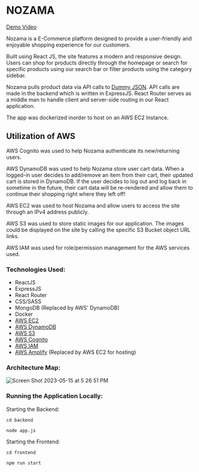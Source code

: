 # NOZAMA

[Demo Video](https://youtu.be/OmStX00KRp4)

Nozama is a E-Commerce platform designed to provide a user-friendly and enjoyable shopping experience for our customers. 

Built using React JS, the site features a modern and responsive design. Users can shop for products directly through the homepage or search for specific products using our search bar or filter products using the category sidebar. 

Nozama pulls product data via API calls to [Dummy JSON](https://dummyjson.com/docs/products). API calls are made in the backend which is written in ExpressJS. React Router serves as a middle man to handle client and server-side routing in our React application.

The app was dockerized inorder to host on an AWS EC2 Instance. 

## Utilization of AWS
AWS Cognito was used to help Nozama authenticate its new/returning users. 

AWS DynamoDB was used to help Nozama store user cart data. When a logged-in user decides to add/remove an item from their cart, their updated cart is stored in DynamoDB. If the user decides to log out and log back in sometime in the future, their cart data will be re-rendered and allow them to continue their shopping right where they left off! 

AWS EC2 was used to host Nozama and allow users to access the site through an IPv4 address publicly. 

AWS S3 was used to store static images for our application. The images could be displayed on the site by calling the specific S3 Bucket object URL links. 

AWS IAM was used for role/permission management for the AWS services used.  

### Technologies Used:
- ReactJS
- ExpressJS
- React Router 
- CSS/SASS
- MongoDB (Replaced by AWS' DynamoDB)
- Docker
- [AWS EC2](https://aws.amazon.com/ec2/)
- [AWS DynamoDB](https://aws.amazon.com/dynamodb/?nc2=h_ql_prod_db_ddb)
- [AWS S3](https://aws.amazon.com/s3/) 
- [AWS Cognito](https://aws.amazon.com/cognito/)
- [AWS IAM](https://aws.amazon.com/iam/)
- [AWS Amplify](https://aws.amazon.com/amplify/) (Replaced by AWS EC2 for hosting)
 
### Architecture Map:
![Screen Shot 2023-05-15 at 5 26 51 PM](https://github.com/nozama-cloud/E-Commerce-Nozama/assets/71999538/b32d5b96-76d0-4bcd-b7b3-35ca9f5770c8)

### Running the Application Locally:
Starting the Backend: 
```shell
cd backend

node app.js
```

Starting the Frontend: 
```shell
cd frontend

npm run start
```

